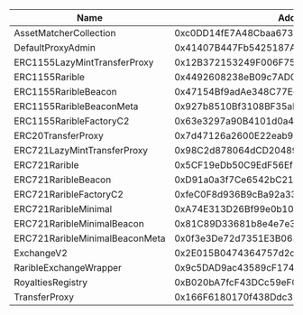  Name | Address | Url 
 --- | --- | ---
 AssetMatcherCollection | 0xc0DD14fE7A48Cbaa673e0619Aa45c57B98862e16 | https://pegasus.lightlink.io/address/0xc0DD14fE7A48Cbaa673e0619Aa45c57B98862e16 
 DefaultProxyAdmin | 0x41407B447Fb5425187A9BCA3a062644EF2410F8D | https://pegasus.lightlink.io/address/0x41407B447Fb5425187A9BCA3a062644EF2410F8D 
 ERC1155LazyMintTransferProxy | 0x12B372153249F006F756d0668fCDBD8fbD8b0a15 | https://pegasus.lightlink.io/address/0x12B372153249F006F756d0668fCDBD8fbD8b0a15 
 ERC1155Rarible | 0x4492608238eB09c7AD036e9C089538a7286B8985 | https://pegasus.lightlink.io/address/0x4492608238eB09c7AD036e9C089538a7286B8985 
 ERC1155RaribleBeacon | 0x47154Bf9adAe348C77Ee6F4bda1FBfF882e34280 | https://pegasus.lightlink.io/address/0x47154Bf9adAe348C77Ee6F4bda1FBfF882e34280 
 ERC1155RaribleBeaconMeta | 0x927b8510Bf3108BF35aD6d60316C2f8dAB1BCD9A | https://pegasus.lightlink.io/address/0x927b8510Bf3108BF35aD6d60316C2f8dAB1BCD9A 
 ERC1155RaribleFactoryC2 | 0x63e3297a90B4101d0a4Bb8EbEFDF3D47C8d4D4Ac | https://pegasus.lightlink.io/address/0x63e3297a90B4101d0a4Bb8EbEFDF3D47C8d4D4Ac 
 ERC20TransferProxy | 0x7d47126a2600E22eab9eD6CF0e515678727779A6 | https://pegasus.lightlink.io/address/0x7d47126a2600E22eab9eD6CF0e515678727779A6 
 ERC721LazyMintTransferProxy | 0x98C2d878064dCD20489214cf0866f972f91784D0 | https://pegasus.lightlink.io/address/0x98C2d878064dCD20489214cf0866f972f91784D0 
 ERC721Rarible | 0x5CF19eDb50C9EdF56EfEBe12DFa588E9E589514D | https://pegasus.lightlink.io/address/0x5CF19eDb50C9EdF56EfEBe12DFa588E9E589514D 
 ERC721RaribleBeacon | 0xD91a0a3f7Ce6542bC216b4f72D34D9c61D49d455 | https://pegasus.lightlink.io/address/0xD91a0a3f7Ce6542bC216b4f72D34D9c61D49d455 
 ERC721RaribleFactoryC2 | 0xfeC0F8d936B9cBa92a332bCB06dC7DF4DdE0c253 | https://pegasus.lightlink.io/address/0xfeC0F8d936B9cBa92a332bCB06dC7DF4DdE0c253 
 ERC721RaribleMinimal | 0xA74E313D26Bf99e0b10CCe6471696334f0C6B536 | https://pegasus.lightlink.io/address/0xA74E313D26Bf99e0b10CCe6471696334f0C6B536 
 ERC721RaribleMinimalBeacon | 0x81C89D33681b8e4e7e35a8E1F2aBBc3B0438618A | https://pegasus.lightlink.io/address/0x81C89D33681b8e4e7e35a8E1F2aBBc3B0438618A 
 ERC721RaribleMinimalBeaconMeta | 0x0f3e3De72d7351E3B063980462813d7FE4a955Fb | https://pegasus.lightlink.io/address/0x0f3e3De72d7351E3B063980462813d7FE4a955Fb 
 ExchangeV2 | 0x2E015B0474364757d2cc8e28897DCBCdEE07e340 | https://pegasus.lightlink.io/address/0x2E015B0474364757d2cc8e28897DCBCdEE07e340 
 RaribleExchangeWrapper | 0x9c5DAD9ac43589cF174991aC0c92C3eaBde255Eb | https://pegasus.lightlink.io/address/0x9c5DAD9ac43589cF174991aC0c92C3eaBde255Eb 
 RoyaltiesRegistry | 0xB020bA7fcF43DCc59eF0103624BD6FADE66d105E | https://pegasus.lightlink.io/address/0xB020bA7fcF43DCc59eF0103624BD6FADE66d105E 
 TransferProxy | 0x166F6180170f438Ddc38050a2B708d38c0890956 | https://pegasus.lightlink.io/address/0x166F6180170f438Ddc38050a2B708d38c0890956 

